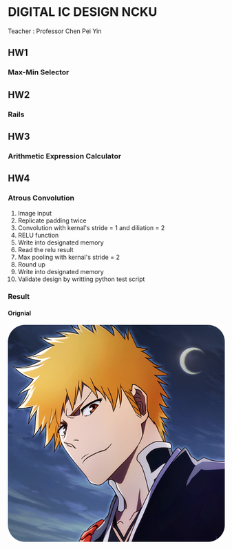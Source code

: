 # DIGITAL IC DESIGN NCKU 
  Teacher : Professor Chen Pei Yin
## HW1
  ### Max-Min Selector 
## HW2
  ### Rails
## HW3
  ### Arithmetic Expression Calculator
## HW4
  ### Atrous Convolution
   1. Image input
   2. Replicate padding twice
   3. Convolution with kernal's stride = 1 and diliation = 2
   4. RELU function
   5. Write into designated memory
   6. Read the relu result
   7. Max pooling with kernal's stride = 2
   8. Round up
   9. Write into designated memory
   10. Validate design by writting python test script
  ### Result
   #### Orignial
  ![Alt Text](https://github.com/Sam1215Lee/DIC/blob/main/HW4/images/bleach.png)
  
